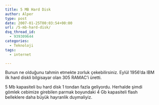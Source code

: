 ```yaml
---
title: 5 MB Hard Disk
author: Alper
type: post
date: 2007-01-25T00:03:54+00:00
url: /5-mb-hard-disk/
dsq_thread_id:
  - 939309644
categories:
  - Teknoloji
tags:
  - internet

---
```

Bunun ne olduğunu tahmin etmekte zorluk çekebilirsiniz. Eylül 1956&#8217;da IBM ilk hard diskli bilgisayar olan 305 RAMAC&#8217;i üretti.

5 Mb kapasiteli bu hard disk 1 tondan fazla geliyordu. Herhalde şimdi gömlek cebimize girebilen parmak boyundaki 4 Gb kapasiteli flash belleklere daha büyük hayranlik duymaliyiz.